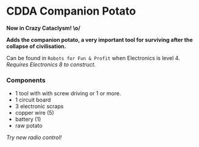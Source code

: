 # CDDA Companion Potato

**Now in Crazy Cataclysm! \o/**

**Adds the companion potato, a very important tool for surviving after the collapse of civilisation.**

Can be found in `Robots for Fun & Profit` when Electronics is level 4.  
*Requires Electronics 8 to construct.*

### Components
+ 1 tool with with screw driving or 1 or more.
+ 1 circuit board
+ 3 electronic scraps
+ copper wire (5)
+ battery (1)
+ raw potato

*Try new radio control!*
